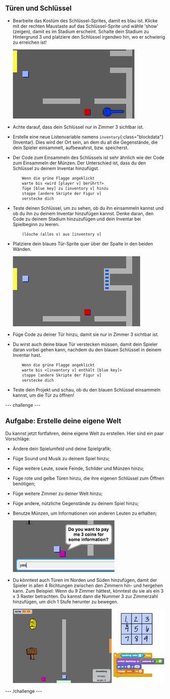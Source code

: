 ## Türen und Schlüssel 

+ Bearbeite das Kostüm des Schlüssel-Sprites, damit es blau ist. Klicke mit der rechten Maustaste auf das Schlüssel-Sprite und wähle 'show' (zeigen), damit es im Stadium erscheint. Schalte dein Stadium zu Hintergrund 3 und platziere den Schlüssel irgendwo hin, wo er schwierig zu erreichen ist!

 	![screenshot](images/world-key.png)

+ Achte darauf, dass dein Schlüssel nur in Zimmer 3 sichtbar ist.

+ Erstelle eine neue Listenvariable namens `inventory`{:class="blockdata"} (Inventar). Dies wird der Ort sein, an dem du all die Gegenstände, die dein Spieler einsammelt, aufbewahrst, bzw. speicherst.

+ Der Code zum Einsammeln des Schlüssels ist sehr ähnlich wie der Code zum Einsammeln der Münzen. Der Unterschied ist, dass du den Schlüssel zu deinem Inventar hinzufügst.

	```blocks
		Wenn die grüne Flagge angeklickt
		warte bis <wird [player v] berührt?>
		füge [blue key] zu [inventory v] hinzu
		stoppe [andere Skripte der Figur v]
		verstecke dich
	```

+ Teste deinen Schlüssel, um zu sehen, ob du ihn einsammeln kannst und ob du ihn zu deinem Inventar hinzufügen kannst. Denke daran, den Code zu deinem Stadium hinzuzufügen und dein Inventar bei Spielbeginn zu leeren.

	```Blöcke
		(lösche (alles v) aus [inventory v]
	```

+ Platziere dein blaues Tür-Sprite quer über der Spalte in den beiden Wänden.

	![screenshot](images/world-door.png)

+ Füge Code zu deiner Tür hinzu, damit sie nur in Zimmer 3 sichtbar ist.

+ Du wirst auch deine blaue Tür verstecken müssen, damit dein Spieler daran vorbei gehen kann, nachdem du den blauen Schlüssel in deinem Inventar hast.

	```blocks
		Wenn die grüne Flagge angeklickt
		warte bis <[inventory v] enthält [blue key]>
		stoppe [andere Skripte der Figur v]
		verstecke dich
	```

+ Teste dein Projekt und schau, ob du den blauen Schlüssel einsammeln kannst, um die Tür zu öffnen!

--- challenge ---

## Aufgabe: Erstelle deine eigene Welt 
Du kannst jetzt fortfahren, deine eigene Welt zu erstellen. Hier sind ein paar Vorschläge:

+ Ändere dein Spielumfeld und deine Spielgrafik;
+ Füge Sound und Musik zu deinem Spiel hinzu;
+ Füge weitere Leute, sowie Feinde, Schilder und Münzen hinzu;
+ Füge rote und gelbe Türen hinzu, die ihre eigenen Schlüssel zum Öffnen benötigen;
+ Füge weitere Zimmer zu deiner Welt hinzu;
+ Füge andere, nützliche Gegenstände zu deinem Spiel hinzu;

+ Benutze Münzen, um Informationen von anderen Leuten zu erhalten;

	![screenshot](images/world-bribe.png)

+ Du könntest auch Türen im Norden und Süden hinzufügen, damit der Spieler in allen 4 Richtungen zwischen den Zimmern hin- und hergehen kann. Zum Beispiel: Wenn du 9 Zimmer hättest, könntest du sie als ein 3 x 3 Raster betrachten. Du kannst dann die Nummer 3 zur Zimmerzahl hinzufügen, um dich 1 Stufe herunter zu bewegen.

	![screenshot](images/world-north-south.png)

--- /challenge ---
